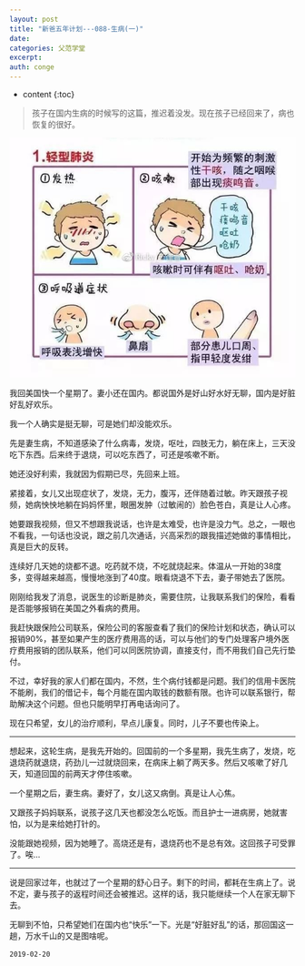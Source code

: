 ```yaml
---
layout: post
title: "新爸五年计划---088-生病(一)"
date:
categories: 父范学堂
excerpt:
auth: conge
---
```

* content
{:toc}

> 孩子在国内生病的时候写的这篇，推迟着没发。现在孩子已经回来了，病也恢复的很好。

![](/assets/images/父范学堂/118382-51331bb4d710dc05.png)


我回美国快一个星期了。妻小还在国内。都说国外是好山好水好无聊，国内是好脏好乱好欢乐。

我一个人确实是挺无聊，可是她们却没能欢乐。

先是妻生病，不知道感染了什么病毒，发烧，呕吐，四肢无力，躺在床上，三天没吃下东西。后来终于退烧，可以吃东西了，可还是咳嗽不断。

她还没好利索，我就因为假期已尽，先回来上班。

紧接着，女儿又出现症状了，发烧，无力，腹泻，还伴随着过敏。昨天跟孩子视频，她病怏怏地躺在妈妈怀里，眼圈发肿（过敏闹的）脸色苍白，真是让人心疼。

她要跟我视频，但又不想跟我说话，也许是太难受，也许是没力气。总之，一眼也不看我，一句话也没说，跟之前几次通话，兴高采烈的跟我描述她做的事情相比，真是巨大的反转。

连续好几天她的烧都不退。吃药就不烧，不吃就烧起来。体温从一开始的38度多，变得越来越高，慢慢地涨到了40度。眼看烧退不下去，妻子带她去了医院。

刚刚给我发了消息，说医生的诊断是肺炎，需要住院，让我联系我们的保险，看看是否能够报销在美国之外看病的费用。

我赶快跟保险公司联系，保险公司的客服查看了我们的保险计划和状态，确认可以报销90%，甚至如果产生的医疗费用高的话，可以与他们的专门处理客户境外医疗费用报销的团队联系，他们可以同医院协调，直接支付，而不用我们自己先行垫付。

不过，幸好我的家人们都在国内，不然，生个病付钱都是问题。我们的信用卡医院不能刷，我们的借记卡，每个月能在国内取钱的数额有限。也许可以联系银行，帮助解决这个问题。但也只能明早打再电话询问了。

现在只希望，女儿的治疗顺利，早点儿康复。同时，儿子不要也传染上。

----

想起来，这轮生病，是我先开始的。回国前的一个多星期，我先生病了，发烧，吃退烧药就退烧，药劲儿一过就烧回来，在病床上躺了两天多。然后又咳嗽了好几天，知道回国的前两天才停住咳嗽。

一个星期之后，妻生病。妻好了，女儿这又病倒。真是让人心焦。

又跟孩子妈妈联系，说孩子这几天也都没怎么吃饭。而且护士一进病房，她就害怕，以为是来给她打针的。

没能跟她视频，因为她睡了。高烧还是有，退烧药也不是总有效。这回孩子可受罪了。唉...

----

说是回家过年，也就过了一个星期的舒心日子。剩下的时间，都耗在生病上了。说不定，妻与孩子的返程时间还会被推迟。这样的话，我只能继续一个人在家无聊下去。

无聊到不怕，只希望她们在国内也“快乐”一下。光是“好脏好乱”的话，那回国这一趟，万水千山的又是图啥呢。

 ```
2019-02-20
```
